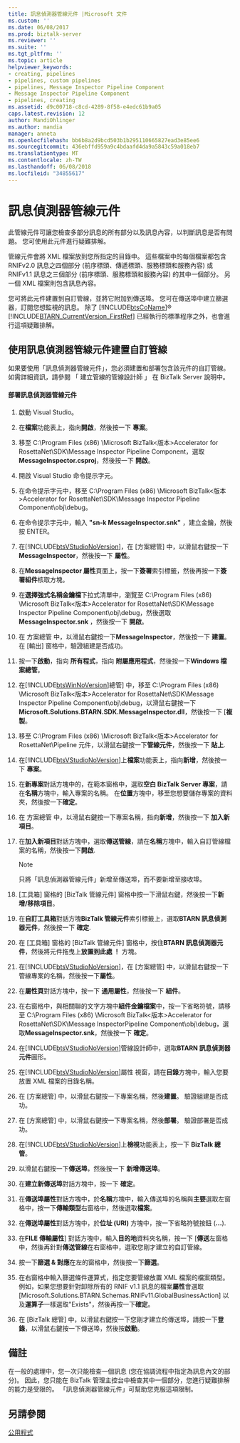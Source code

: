 ```yaml
---
title: 訊息偵測器管線元件 |Microsoft 文件
ms.custom: ''
ms.date: 06/08/2017
ms.prod: biztalk-server
ms.reviewer: ''
ms.suite: ''
ms.tgt_pltfrm: ''
ms.topic: article
helpviewer_keywords:
- creating, pipelines
- pipelines, custom pipelines
- pipelines, Message Inspector Pipeline Component
- Message Inspector Pipeline Component
- pipelines, creating
ms.assetid: d9c00718-c8cd-4289-8f58-e4edc61b9a05
caps.latest.revision: 12
author: MandiOhlinger
ms.author: mandia
manager: anneta
ms.openlocfilehash: bb6b8a2d9bcd503b1b295110665827ead3e85ee6
ms.sourcegitcommit: 436ebffd959a9c4bdaafd4da9a5843c59a018eb7
ms.translationtype: MT
ms.contentlocale: zh-TW
ms.lasthandoff: 06/08/2018
ms.locfileid: "34855617"
---
```

# <a name="message-inspector-pipeline-component"></a>訊息偵測器管線元件
此管線元件可讓您檢查多部分訊息的所有部分以及訊息內容，以判斷訊息是否有問題。 您可使用此元件進行疑難排解。  
  
 管線元件會將 XML 檔案放到您所指定的目錄中。 這些檔案中的每個檔案都包含 RNIFv2.0 訊息之四個部分 (前序標頭、傳遞標頭、服務標頭和服務內容) 或 RNIFv1.1 訊息之三個部分 (前序標頭、服務標頭和服務內容) 的其中一個部分。 另一個 XML 檔案則包含訊息內容。  
  
 您可將此元件建置到自訂管線，並將它附加到傳送埠。 您可在傳送埠中建立篩選器，訂閱您想監視的訊息。 除了 [!INCLUDE[btsCoName](../../includes/btsconame-md.md)]® [!INCLUDE[BTARN_CurrentVersion_FirstRef](../../includes/btarn-currentversion-firstref-md.md)] 已經執行的標準程序之外，也會進行這項疑難排解。  
  
## <a name="building-a-custom-pipeline-using-the-message-inspector-pipeline-component"></a>使用訊息偵測器管線元件建置自訂管線  
 如果要使用「訊息偵測器管線元件」，您必須建置和部署包含該元件的自訂管線。 如需詳細資訊，請參閱 「 建立管線的管線設計師 」 在 BizTalk Server 說明中。  
  
#### <a name="to-deploy-the-message-inspector-pipeline-component"></a>部署訊息偵測器管線元件  
  
1.  啟動 Visual Studio。  
  
2.  在**檔案**功能表上，指向**開啟**，然後按一下 **專案**。  
  
3.  移至 C:\Program Files (x86) \Microsoft BizTalk\<版本\>Accelerator for RosettaNet\SDK\Message Inspector Pipeline Component，選取**MessageInspector.csproj**，然後按一下  **開啟**。  
  
4.  開啟 Visual Studio 命令提示字元。  
  
5.  在命令提示字元中，移至 C:\Program Files (x86) \Microsoft BizTalk\<版本\>Accelerator for RosettaNet\SDK\Message Inspector Pipeline Component\obj\debug。  
  
6.  在命令提示字元中，輸入 **"sn-k MessageInspector.snk"** ，建立金鑰，然後按 ENTER。  
  
7.  在[!INCLUDE[btsVStudioNoVersion](../../includes/btsvstudionoversion-md.md)]，在 [方案總管] 中，以滑鼠右鍵按一下**MessageInspector**，然後按一下 **屬性**。  
  
8.  在**MessageInspector 屬性**頁面上，按一下**簽署**索引標籤，然後再按一下**簽署組件**核取方塊。  
  
9. 在**選擇強式名稱金鑰檔**下拉式清單中，瀏覽至 C:\Program Files (x86) \Microsoft BizTalk\<版本\>Accelerator for RosettaNet\SDK\Message Inspector Pipeline Component\obj\debug，然後選取**MessageInspector.snk** ，然後按一下 **開啟**。  
  
10. 在 方案總管 中，以滑鼠右鍵按一下**MessageInspector**，然後按一下 **建置**。 在 [輸出] 窗格中，驗證組建是否成功。  
  
11. 按一下**啟動**，指向 **所有程式**，指向 **附屬應用程式**，然後按一下**Windows 檔案總管**。  
  
12. 在[!INCLUDE[btsWinNoVersion](../../includes/btswinnoversion-md.md)]總管] 中，移至 C:\Program Files (x86) \Microsoft BizTalk\<版本\>Accelerator for RosettaNet\SDK\Message Inspector Pipeline Component\obj\debug，以滑鼠右鍵按一下**Microsoft.Solutions.BTARN.SDK.MessageInspector.dll**，然後按一下 [**複製**。  
  
13. 移至 C:\Program Files (x86) \Microsoft BizTalk\<版本\>Accelerator for RosettaNet\Pipeline 元件，以滑鼠右鍵按一下**管線元件**，然後按一下 **貼上**.  
  
14. 在[!INCLUDE[btsVStudioNoVersion](../../includes/btsvstudionoversion-md.md)]上**檔案**功能表上，指向**新增**，然後按一下 **專案**。  
  
15. 在**新專案**對話方塊中的，在範本窗格中，選取**空白 BizTalk Server 專案**，請在**名稱**方塊中，輸入專案的名稱。 在**位置**方塊中，移至您想要儲存專案的資料夾，然後按一下**確定**。  
  
16. 在 方案總管 中，以滑鼠右鍵按一下專案名稱，指向**新增**，然後按一下 **加入新項目**。  
  
17. 在**加入新項目**對話方塊中，選取**傳送管線**，請在**名稱**方塊中，輸入自訂管線檔案的名稱，然後按一下**開啟**.  
  
    > [!NOTE]
    >  只將「訊息偵測器管線元件」新增至傳送埠，而不要新增至接收埠。  
  
18. [工具箱] 窗格的 [BizTalk 管線元件] 窗格中按一下滑鼠右鍵，然後按一下**新增/移除項目**。  
  
19. 在**自訂工具箱**對話方塊**BizTalk 管線元件**索引標籤上，選取**BTARN 訊息偵測器元件**，然後按一下 **確定**.  
  
20. 在 [工具箱] 窗格的 [BizTalk 管線元件] 窗格中，按住**BTARN 訊息偵測器元件**，然後將元件拖曳上**放置到此處 ！** 方塊。  
  
21. 在[!INCLUDE[btsVStudioNoVersion](../../includes/btsvstudionoversion-md.md)]，在 [方案總管] 中，以滑鼠右鍵按一下管線專案的名稱，然後按一下**屬性**。  
  
22. 在**屬性頁**對話方塊中，按一下 **通用屬性**，然後按一下 **組件**。  
  
23. 在右窗格中，與相關聯的文字方塊中**組件金鑰檔案**中，按一下省略符號，請移至 C:\Program Files (x86) \Microsoft BizTalk\<版本\>Accelerator for RosettaNet\SDK\Message InspectorPipeline Component\obj\debug，選取**MessageInspector.snk**，然後按一下 **確定**。  
  
24. 在[!INCLUDE[btsVStudioNoVersion](../../includes/btsvstudionoversion-md.md)]管線設計師中，選取**BTARN 訊息偵測器元件**圖形。  
  
25. 在[!INCLUDE[btsVStudioNoVersion](../../includes/btsvstudionoversion-md.md)]屬性 視窗，請在**目錄**方塊中，輸入您要放置 XML 檔案的目錄名稱。  
  
26. 在 [方案總管] 中，以滑鼠右鍵按一下專案名稱，然後**建置**。 驗證組建是否成功。  
  
27. 在 [方案總管] 中，以滑鼠右鍵按一下專案名稱，然後**部署**。 驗證部署是否成功。  
  
28. 在[!INCLUDE[btsVStudioNoVersion](../../includes/btsvstudionoversion-md.md)]上**檢視**功能表上，按一下  **BizTalk 總管**。  
  
29. 以滑鼠右鍵按一下**傳送埠**，然後按一下 **新增傳送埠**。  
  
30. 在**建立新傳送埠**對話方塊中，按一下 **確定**。  
  
31. 在**傳送埠屬性**對話方塊中，於**名稱**方塊中，輸入傳送埠的名稱與**主要**選取左窗格中，按一下**傳輸類型**右窗格中，然後選取**檔案**。  
  
32. 在**傳送埠屬性**對話方塊中，於**位址 (URI)** 方塊中，按一下省略符號按鈕 (**...**).  
  
33. 在**FILE 傳輸屬性**] 對話方塊中，輸入**目的地**資料夾名稱，按一下 [**傳送**左窗格中，然後再針對**傳送管線**在右窗格中，選取您剛才建立的自訂管線。  
  
34. 按一下**篩選 & 對應**在左的窗格中，然後按一下**篩選**。  
  
35. 在右窗格中輸入篩選條件運算式，指定您要管線放置 XML 檔案的檔案類型。 例如，如果您想要針對卸除所有的 RNIF v1.1 訊息的檔案**屬性**會選取 [Microsoft.Solutions.BTARN.Schemas.RNIFv11.GlobalBusinessAction] 以及**運算子**一樣選取"Exists"，然後再按一下**確定**。  
  
36. 在 [BizTalk 總管] 中，以滑鼠右鍵按一下您剛才建立的傳送埠，請按一下**登錄**，以滑鼠右鍵按一下傳送埠，然後按**啟動**。  
  
## <a name="remarks"></a>備註  
 在一般的處理中，您一次只能檢查一個訊息 (您在協調流程中指定為訊息內文的部分)。 因此，您只能在 BizTalk 管理主控台中檢查其中一個部分，您進行疑難排解的能力是受限的。 「訊息偵測器管線元件」可幫助您克服這項限制。  
  
## <a name="see-also"></a>另請參閱  
 [公用程式](../../adapters-and-accelerators/accelerator-rosettanet/utilities1.md)
